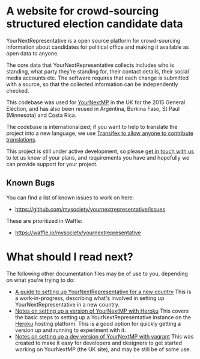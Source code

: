 # A website for crowd-sourcing structured election candidate data

YourNextRepresentative is a open source platform for
crowd-sourcing information about candidates for political office
and making it available as open data to anyone.

The core data that YourNextRepresentative collects includes who
is standing, what party they’re standing for, their contact
details, their social media accounts etc. The software requires
that each change is submitted with a source, so that the
collected information can be independently checked.

This codebase was used for
[YourNextMP](https://edit.yournextmp.com) in the UK for the 2015
General Election, and has also been reused in Argentina, Burkina
Faso, St Paul (Minnesota) and Costa Rica.

The codebase is internationalized; if you want to help to
translate the project into a new language, we use
[Transifex to allow anyone to contribute translations](https://www.transifex.com/mysociety/yournextmp/).

This project is still under active development, so please
[get in touch with us](mailto:ynr@mysociety.org) to let us know
of your plans, and requirements you have and hopefully we can
provide support for your project.

## Known Bugs

You can find a list of known issues to work on here:

* https://github.com/mysociety/yournextrepresentative/issues

These are prioritized in Waffle:

* https://waffle.io/mysociety/yournextrepresentative

# What should I read next?

The following other documentation files may be of use to you,
depending on what you're trying to do:

* [A guide to setting up YourNextRepresentative for a new country](docs/new-instance.md)
  This is a work-in-progress, describing what's involved in
  setting up YourNextRepresentative in a new country.
* [Notes on setting up a version of YourNextMP with Heroku](docs/heroku.md)
  This covers the basic steps to setting up a YourNextRepresentative
  instance on the [Heroku](https://www.heroku.com) hosting platform.
  This is a good option for quickly getting a version up and running to
  experiment with it.
* [Notes on setting up a dev version of YourNextMP with vagrant](docs/ynmp-vagrant.md)
  This was created to make it easy for developers and designers
  to get started working on YourNextMP (the UK site), and may be
  still be of some use.
